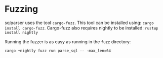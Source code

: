 # Fuzzing

sqlparser uses the tool `cargo-fuzz`.  This tool can be installed using: `cargo install cargo-fuzz`.
Cargo-fuzz also requires nightly to be installed: `rustup install nightly`

Running the fuzzer is as easy as running in the `fuzz` directory:

`cargo +nightly fuzz run parse_sql -- -max_len=64`

